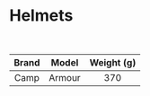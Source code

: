 # Helmets

<br>

| Brand | Model  | Weight (g) |
| :---: | :----: | :--------: |
| Camp  | Armour |    370     |
